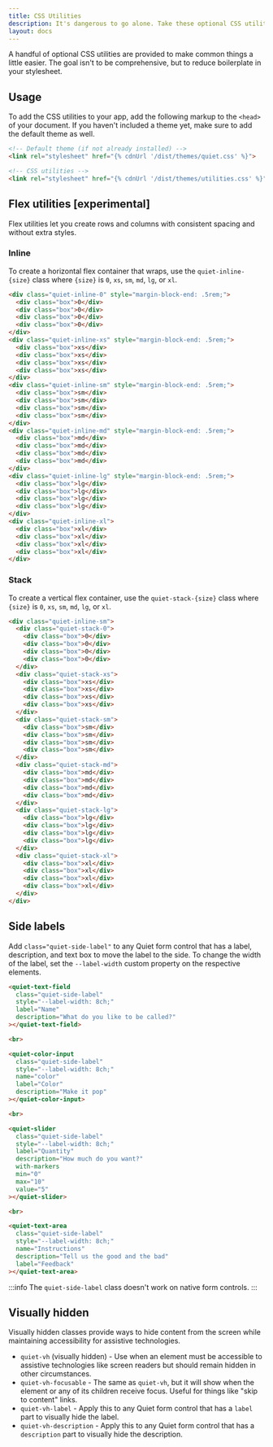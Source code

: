 ```yaml
---
title: CSS Utilities
description: It's dangerous to go alone. Take these optional CSS utilities!
layout: docs
---
```


A handful of optional CSS utilities are provided to make common things a little easier. The goal isn't to be comprehensive, but to reduce boilerplate in your stylesheet.

## Usage

To add the CSS utilities to your app, add the following markup to the `<head>` of your document. If you haven't included a theme yet, make sure to add the default theme as well.

```html
<!-- Default theme (if not already installed) -->
<link rel="stylesheet" href="{% cdnUrl '/dist/themes/quiet.css' %}">

<!-- CSS utilities -->
<link rel="stylesheet" href="{% cdnUrl '/dist/themes/utilities.css' %}">
```

## Flex utilities [experimental]

Flex utilities let you create rows and columns with consistent spacing and without extra styles.

### Inline

To create a horizontal flex container that wraps, use the `quiet-inline-{size}` class where `{size}` is `0`, `xs`, `sm`, `md`, `lg`, or `xl`.

```html {.example}
<div class="quiet-inline-0" style="margin-block-end: .5rem;">
  <div class="box">0</div>
  <div class="box">0</div>
  <div class="box">0</div>
  <div class="box">0</div>
</div>
<div class="quiet-inline-xs" style="margin-block-end: .5rem;">
  <div class="box">xs</div>
  <div class="box">xs</div>
  <div class="box">xs</div>
  <div class="box">xs</div>
</div>
<div class="quiet-inline-sm" style="margin-block-end: .5rem;">
  <div class="box">sm</div>
  <div class="box">sm</div>
  <div class="box">sm</div>
  <div class="box">sm</div>
</div>
<div class="quiet-inline-md" style="margin-block-end: .5rem;">
  <div class="box">md</div>
  <div class="box">md</div>
  <div class="box">md</div>
  <div class="box">md</div>
</div>
<div class="quiet-inline-lg" style="margin-block-end: .5rem;">
  <div class="box">lg</div>
  <div class="box">lg</div>
  <div class="box">lg</div>
  <div class="box">lg</div>
</div>
<div class="quiet-inline-xl">
  <div class="box">xl</div>
  <div class="box">xl</div>
  <div class="box">xl</div>
  <div class="box">xl</div>
</div>
```

### Stack

To create a vertical flex container, use the `quiet-stack-{size}` class where `{size}` is `0`, `xs`, `sm`, `md`, `lg`, or `xl`.

```html {.example}
<div class="quiet-inline-sm">
  <div class="quiet-stack-0">
    <div class="box">0</div>
    <div class="box">0</div>
    <div class="box">0</div>
    <div class="box">0</div>
  </div>
  <div class="quiet-stack-xs">
    <div class="box">xs</div>
    <div class="box">xs</div>
    <div class="box">xs</div>
    <div class="box">xs</div>
  </div>
  <div class="quiet-stack-sm">
    <div class="box">sm</div>
    <div class="box">sm</div>
    <div class="box">sm</div>
    <div class="box">sm</div>
  </div>
  <div class="quiet-stack-md">
    <div class="box">md</div>
    <div class="box">md</div>
    <div class="box">md</div>
    <div class="box">md</div>
  </div>
  <div class="quiet-stack-lg">
    <div class="box">lg</div>
    <div class="box">lg</div>
    <div class="box">lg</div>
    <div class="box">lg</div>
  </div>
  <div class="quiet-stack-xl">
    <div class="box">xl</div>
    <div class="box">xl</div>
    <div class="box">xl</div>
    <div class="box">xl</div>
  </div>
</div>
```

## Side labels

Add `class="quiet-side-label"` to any Quiet form control that has a label, description, and text box to move the label to the side. To change the width of the label, set the `--label-width` custom property on the respective elements.

```html {.example}
<quiet-text-field 
  class="quiet-side-label"
  style="--label-width: 8ch;"
  label="Name" 
  description="What do you like to be called?" 
></quiet-text-field>

<br>

<quiet-color-input
  class="quiet-side-label"
  style="--label-width: 8ch;"
  name="color" 
  label="Color" 
  description="Make it pop"
></quiet-color-input>

<br>

<quiet-slider
  class="quiet-side-label"
  style="--label-width: 8ch;"
  label="Quantity" 
  description="How much do you want?"
  with-markers
  min="0"
  max="10"
  value="5"
></quiet-slider>

<br>

<quiet-text-area 
  class="quiet-side-label"
  style="--label-width: 8ch;"
  name="Instructions" 
  description="Tell us the good and the bad"
  label="Feedback"
></quiet-text-area>
```

:::info
The `quiet-side-label` class doesn't work on native form controls.
:::

## Visually hidden

Visually hidden classes provide ways to hide content from the screen while maintaining accessibility for assistive technologies.

- `quiet-vh` (visually hidden) - Use when an element must be accessible to assistive technologies like screen readers but should remain hidden in other circumstances.
- `quiet-vh-focusable` - The same as `quiet-vh`, but it will show when the element or any of its children receive focus. Useful for things like "skip to content" links.
- `quiet-vh-label` - Apply this to any Quiet form control that has a `label` part to visually hide the label.
- `quiet-vh-description` - Apply this to any Quiet form control that has a `description` part to visually hide the description.

<!-- Demo styles -->
<style>
  .box {
    display: flex;
    width: 60px;
    height: 60px;
    align-items: center;
    justify-content: center;
    background-color: var(--quiet-primary-fill-mid);
    border-radius: var(--quiet-border-radius);
    color: var(--quiet-primary-text-on-mid);
    text-align: center;
    font-size: 0.875rem;
    line-height: 1.2;
  }
</style>